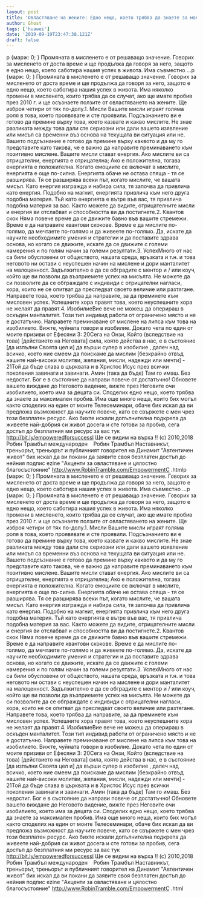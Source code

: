 ```yaml
---
layout: post
title: 'Овластяване на жените: Едно нещо, което трябва да знаете за максимален пробив'
author: Ghost
tags: ['huawei']
date: '2019-09-19T23:47:38.121Z'
draft: false
---
```


p {марж: 0; } Промяната в мисленето е от решаващо значение. Говорих за мисленето от доста време и ще продължа да говоря за него, защото е едно нещо, което саботира нашия успех в живота. Има съвместно ...p {марж: 0; } Промяната в мисленето е от решаващо значение. Говорих за мисленето от доста време и ще продължа да говоря за него, защото е едно нещо, което саботира нашия успех в живота. Има няколко промени в мисленето, които трябва да се случат, ако ще имате пробив през 2010 г. и ще осъзнаете ползите от овластяването на жените. Ще изброя четири от тях по-долу.1. Мисли Вашите мисли играят голяма роля в това, което проявявате и сте проявили. Подсъзнанието ви е готово да премине върху това, което казвате и какво мислите. Не знае разликата между това дали сте сериозни или дали вашето изявление или мисъл са временни въз основа на текущата ви ситуация или не. Вашето подсъзнание е готово да премине върху каквото и да му го представите като такова, че е важно да направите преминаването към позитивно мислене. Вашите мисли стават енергия. Ако мислите ви са отрицателни, енергията е отрицателна; Ако е положителна, тогава енергията е положителна. Когато емоциите се включат в мислите, енергията е още по-силна. Енергията обаче не остава спяща - тя се разширява. Тя се разширява всеки път, когато мислите, че вашата мисъл. Като енергия изгражда и набира сила, тя започва да привлича като енергия. Подобно на магнит, енергията привлича към него друга подобна материя. Тъй като енергията е вътре във вас, тя привлича подобна материя за вас. Както можете да видите, отрицателните мисли и енергия ви отслабват и способността ви да постигнете.2. Квантов скок Няма повече време да се движите бавно във вашите стремежи. Време е да направите квантови скокове. Време е да мислите по-голямо, да мечтаете по-голямо и да живеете по-голямо. Да, искате да научите необходимите умения и стратегии и да поставите здрава основа, но когато се движите, искате да се движите с големи намерения и по голям начин за големи резултати.3. УспехМного от нас са били обусловени от обществото, нашата среда, връзката и т.н. и това неговото ни остави с неуспешен начин на мислене и дори манталитет на малоценност. Задължително е да се обградите с ментор и / или коуч, който ще ви позволи да възприемете успех на мисълта. Не можете да си позволите да се обграждате с индивиди с отрицателни нагласи, хора, които не се опитват да преследват своето величие или разтягане. Направете това, което трябва да направите, за да преминете към мисловен успех. Успешните хора правят това, което неуспешните хора не желаят да правят.4. ИзобилиеВие вече не можеш да оперираш в оскъден манталитет. Този тип индивид работи от ограничено място и не е достатъчно. Направете преминаване от мислене на липса към това на изобилието. Вижте, чуйната говори в изобилие. Докато чета по един от моите призиви от Ефесяни 3: 20Сега на Онзи, Който (вследствие на това) [действието на Неговата] сила, която действа в нас, е в състояние [да изпълни Своята цел и] да върши супер в изобилие , далеч над всичко, което ние смеем да поискаме да мислим [безкрайно отвъд нашите най-високи молитви, желания, мисли, надежди или мечти] - 21Той да бъде слава в църквата и в Христос Исус през всички поколения завинаги и завинаги. Амин (така да бъде) Там го имаш. Без недостиг. Бог е в състояние да направи повече от достатъчно! Обновете вашето виждане до Неговото видение, вижте през Неговите очи изобилието, което има за децата си. Споделих едно нещо, което трябва да знаете за максимален пробив. Има още много неща, които бих могъл както споделих на един от моите Телесеминари, обаче бих искал да ви предложа възможност да научите повече, като се свържете с мен чрез този безплатен ресурс. Ако бихте искали допълнителна подкрепа да живеете най-добрия си живот досега и сте готови за пробив, сега достъп до безплатния ми ресурс за вас тук http://bit.ly/empoweredforsuccessl Ще се видим на върха !! (c) 2010,2018 Робин Трамбъл международен    Робин Трамбъл Наставникът, треньорът, треньорът и публичният говорител на Динамит "Автентичен живот" бих искал да ви покани да заявите своя безплатен достъп до нейния подпис ezine "Акценти за овластяване и цялостно благосъстояние" http://www.RobinTramble.com/EmpowermentC .htmlp {марж: 0; } Промяната в мисленето е от решаващо значение. Говорих за мисленето от доста време и ще продължа да говоря за него, защото е едно нещо, което саботира нашия успех в живота. Има съвместно ...p {марж: 0; } Промяната в мисленето е от решаващо значение. Говорих за мисленето от доста време и ще продължа да говоря за него, защото е едно нещо, което саботира нашия успех в живота. Има няколко промени в мисленето, които трябва да се случат, ако ще имате пробив през 2010 г. и ще осъзнаете ползите от овластяването на жените. Ще изброя четири от тях по-долу.1. Мисли Вашите мисли играят голяма роля в това, което проявявате и сте проявили. Подсъзнанието ви е готово да премине върху това, което казвате и какво мислите. Не знае разликата между това дали сте сериозни или дали вашето изявление или мисъл са временни въз основа на текущата ви ситуация или не. Вашето подсъзнание е готово да премине върху каквото и да му го представите като такова, че е важно да направите преминаването към позитивно мислене. Вашите мисли стават енергия. Ако мислите ви са отрицателни, енергията е отрицателна; Ако е положителна, тогава енергията е положителна. Когато емоциите се включат в мислите, енергията е още по-силна. Енергията обаче не остава спяща - тя се разширява. Тя се разширява всеки път, когато мислите, че вашата мисъл. Като енергия изгражда и набира сила, тя започва да привлича като енергия. Подобно на магнит, енергията привлича към него друга подобна материя. Тъй като енергията е вътре във вас, тя привлича подобна материя за вас. Както можете да видите, отрицателните мисли и енергия ви отслабват и способността ви да постигнете.2. Квантов скок Няма повече време да се движите бавно във вашите стремежи. Време е да направите квантови скокове. Време е да мислите по-голямо, да мечтаете по-голямо и да живеете по-голямо. Да, искате да научите необходимите умения и стратегии и да поставите здрава основа, но когато се движите, искате да се движите с големи намерения и по голям начин за големи резултати.3. УспехМного от нас са били обусловени от обществото, нашата среда, връзката и т.н. и това неговото ни остави с неуспешен начин на мислене и дори манталитет на малоценност. Задължително е да се обградите с ментор и / или коуч, който ще ви позволи да възприемете успех на мисълта. Не можете да си позволите да се обграждате с индивиди с отрицателни нагласи, хора, които не се опитват да преследват своето величие или разтягане. Направете това, което трябва да направите, за да преминете към мисловен успех. Успешните хора правят това, което неуспешните хора не желаят да правят.4. ИзобилиеВие вече не можеш да оперираш в оскъден манталитет. Този тип индивид работи от ограничено място и не е достатъчно. Направете преминаване от мислене на липса към това на изобилието. Вижте, чуйната говори в изобилие. Докато чета по един от моите призиви от Ефесяни 3: 20Сега на Онзи, Който (вследствие на това) [действието на Неговата] сила, която действа в нас, е в състояние [да изпълни Своята цел и] да върши супер в изобилие , далеч над всичко, което ние смеем да поискаме да мислим [безкрайно отвъд нашите най-високи молитви, желания, мисли, надежди или мечти] - 21Той да бъде слава в църквата и в Христос Исус през всички поколения завинаги и завинаги. Амин (така да бъде) Там го имаш. Без недостиг. Бог е в състояние да направи повече от достатъчно! Обновете вашето виждане до Неговото видение, вижте през Неговите очи изобилието, което има за децата си. Споделих едно нещо, което трябва да знаете за максимален пробив. Има още много неща, които бих могъл както споделих на един от моите Телесеминари, обаче бих искал да ви предложа възможност да научите повече, като се свържете с мен чрез този безплатен ресурс. Ако бихте искали допълнителна подкрепа да живеете най-добрия си живот досега и сте готови за пробив, сега достъп до безплатния ми ресурс за вас тук http://bit.ly/empoweredforsuccessl Ще се видим на върха !! (c) 2010,2018 Робин Трамбъл международен    Робин Трамбъл Наставникът, треньорът, треньорът и публичният говорител на Динамит "Автентичен живот" бих искал да ви покани да заявите своя безплатен достъп до нейния подпис ezine "Акценти за овластяване и цялостно благосъстояние" http://www.RobinTramble.com/EmpowermentC .html
